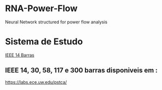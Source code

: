 # RNA-Power-Flow
Neural Network structured for power flow analysis

# Sistema de Estudo
[IEEE 14 Barras](https://github.com/user-attachments/files/22007384/Imagem1.tif)

## IEEE 14, 30, 58, 117 e 300 barras disponiveis em : 
https://labs.ece.uw.edu/pstca/

